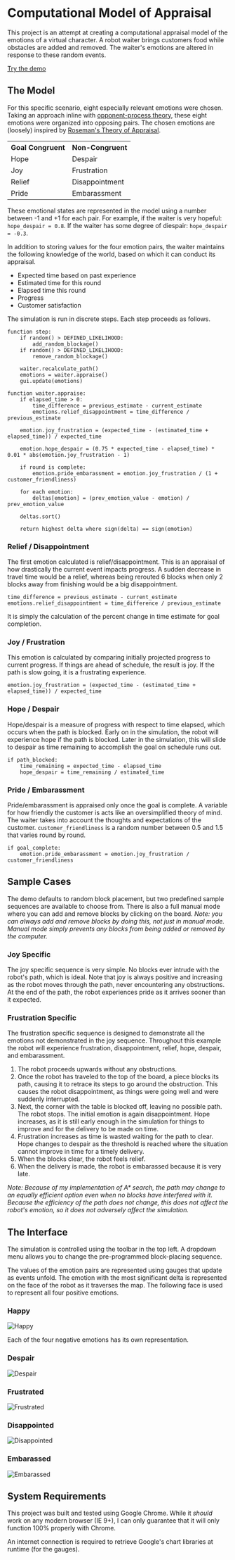 Computational Model of Appraisal
================================

This project is an attempt at creating a computational appraisal model of the emotions of a virtual character.
A robot waiter brings customers food while obstacles are added and removed. The waiter's emotions are altered
in response to these random events.

[Try the demo](http://derekcomputer.com/projects/appraisal/)

The Model
---------
For this specific scenario, eight especially relevant emotions were chosen. Taking an approach inline with
[opponent-process theory](http://en.wikipedia.org/wiki/Opponent-process_theory), these eight emotions were
organized into opposing pairs. The chosen emotions are (loosely) inspired by
[Roseman's Theory of Appraisal](http://en.wikipedia.org/wiki/Appraisal_theory#Roseman.27s_Theory_of_Appraisal).

<table>
  <tr><th>Goal Congruent</th><th>Non-Congruent</th></tr>
  <tr><td>Hope</td><td>Despair</td></tr>
  <tr><td>Joy</td><td>Frustration</td></tr>
  <tr><td>Relief</td><td>Disappointment</td></tr>
  <tr><td>Pride</td><td>Embarassment</td></tr>
</table>

These emotional states are represented in the model using a number between -1 and +1 for each pair. For example,
if the waiter is very hopeful: `hope_despair = 0.8`. If the waiter has some degree of diespair:
`hope_despair = -0.3`.

In addition to storing values for the four emotion pairs, the waiter maintains the following knowledge of the world,
based on which it can conduct its appraisal.

* Expected time based on past experience
* Estimated time for this round
* Elapsed time this round
* Progress
* Customer satisfaction

The simulation is run in discrete steps. Each step proceeds as follows.

```
function step:
    if random() > DEFINED_LIKELIHOOD:
        add_random_blockage()
    if random() > DEFINED_LIKELIHOOD:
        remove_random_blockage()

    waiter.recalculate_path()
    emotions = waiter.appraise()
    gui.update(emotions)

function waiter.appraise:
    if elapsed_time > 0:
        time_difference = previous_estimate - current_estimate
        emotions.relief_disappointment = time_difference / previous_estimate

    emotion.joy_frustration = (expected_time - (estimated_time + elapsed_time)) / expected_time

    emotion.hope_despair = (0.75 * expected_time - elapsed_time) * 0.01 * abs(emotion.joy_frustration - 1)

    if round is complete:
        emotion.pride_embarassment = emotion.joy_frustration / (1 + customer_friendliness)

    for each emotion:
        deltas[emotion] = (prev_emotion_value - emotion) / prev_emotion_value
    
    deltas.sort()

    return highest delta where sign(delta) == sign(emotion)
```

### Relief / Disappointment

The first emotion calculated is relief/disappointment. This is an appraisal of how drastically the current
event impacts progress. A sudden decrease in travel time would be a relief, whereas being rerouted 6 blocks
when only 2 blocks away from finishing would be a big disappointment.

```
time_difference = previous_estimate - current_estimate
emotions.relief_disappointment = time_difference / previous_estimate
```

It is simply the calculation of the percent change in time estimate for goal completion.

### Joy / Frustration

This emotion is calculated by comparing initially projected progress to current progress. If things are ahead
of schedule, the result is joy. If the path is slow going, it is a frustrating experience.

```
emotion.joy_frustration = (expected_time - (estimated_time + elapsed_time)) / expected_time
```

### Hope / Despair

Hope/despair is a measure of progress with respect to time elapsed, which occurs when the path is blocked.
Early on in the simulation, the robot will experience hope if the path is blocked. Later in the simulation,
this will slide to despair as time remaining to accomplish the goal on schedule runs out.

```
if path_blocked:
    time_remaining = expected_time - elapsed_time
    hope_despair = time_remaining / estimated_time
```

### Pride / Embarassment

Pride/embarassment is appraised only once the goal is complete. A variable for how friendly the customer is
acts like an oversimplified theory of mind. The waiter takes into account the thoughts and expectations of
the customer. <code>customer_friendliness</code> is a random number between 0.5 and 1.5 that varies round by round.

```
if goal_complete:
    emotion.pride_embarassment = emotion.joy_frustration / customer_friendliness
```

Sample Cases
------------

The demo defaults to random block placement, but two predefined sample sequences are available to choose from. There is also a full manual mode where you can add and remove blocks by clicking on the board. *Note: you can always add and remove blocks by doing this, not just in manual mode. Manual mode simply prevents any blocks from being added or removed by the computer.*

### Joy Specific

The joy specific sequence is very simple. No blocks ever intrude with the robot's path, which is ideal. Note that joy is always positive and increasing as the robot moves through the path, never encountering any obstructions. At the end of the path, the robot experiences pride as it arrives sooner than it expected.

### Frustration Specific

The frustration specific sequence is designed to demonstrate all the emotions not demonstrated in the joy sequence. Throughout this example the robot will experience frustration, disappointment, relief, hope, despair, and embarassment.

1. The robot proceeds upwards without any obstructions.
2. Once the robot has traveled to the top of the board, a piece blocks its path, causing it to retrace its steps to go around the obstruction. This causes the robot disappointment, as things were going well and were suddenly interrupted.
3. Next, the corner with the table is blocked off, leaving no possible path. The robot stops. The initial emotion is again disappointment. Hope increases, as it is still early enough in the simulation for things to improve and for the delivery to be made on time.
4. Frustration increases as time is wasted waiting for the path to clear. Hope changes to despair as the threshold is reached where the situation cannot improve in time for a timely delivery.
5. When the blocks clear, the robot feels relief.
6. When the delivery is made, the robot is embarassed because it is very late.

_Note: Because of my implementation of A* search, the path may change to an equally efficient option even when no blocks have interfered with it. Because the efficiency of the path does not change, this does not affect the robot's emotion, so it does not adversely affect the simulation._

The Interface
-------------

The simulation is controlled using the toolbar in the top left. A dropdown menu allows you to change the pre-programmed block-placing sequence.

The values of the emotion pairs are represented using gauges that update as events unfold. The emotion with the most significant delta is represented on the face of the robot as it traverses the map. The following face is used to represent all four positive emotions.

### Happy
![Happy](https://raw2.github.com/derek-schultz/appraisal-model/master/img/happy.png)

Each of the four negative emotions has its own representation.

### Despair
![Despair](https://raw2.github.com/derek-schultz/appraisal-model/master/img/Despair.png)

### Frustrated
![Frustrated](https://raw2.github.com/derek-schultz/appraisal-model/master/img/frustration.png)

### Disappointed
![Disappointed](https://raw2.github.com/derek-schultz/appraisal-model/master/img/disappointment.png)

### Embarassed
![Embarassed](https://raw2.github.com/derek-schultz/appraisal-model/master/img/embarassment.png)

System Requirements
-------------------

This project was built and tested using Google Chrome. While it *should* work on any modern browser (IE 9+), I can only guarantee that it will only function 100% properly with Chrome.

An internet connection is required to retrieve Google's chart libraries at runtime (for the gauges).
